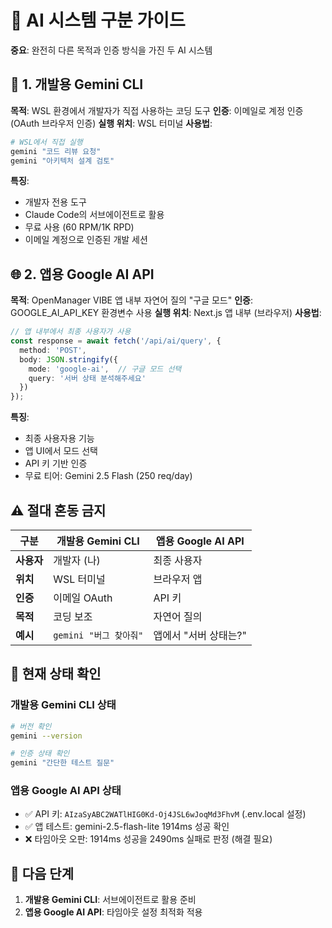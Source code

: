 # 🤖 AI 시스템 구분 가이드

**중요**: 완전히 다른 목적과 인증 방식을 가진 두 AI 시스템

## 🎯 1. 개발용 Gemini CLI

**목적**: WSL 환경에서 개발자가 직접 사용하는 코딩 도구
**인증**: 이메일로 계정 인증 (OAuth 브라우저 인증)
**실행 위치**: WSL 터미널
**사용법**:
```bash
# WSL에서 직접 실행
gemini "코드 리뷰 요청"
gemini "아키텍처 설계 검토"
```

**특징**:
- 개발자 전용 도구
- Claude Code의 서브에이전트로 활용
- 무료 사용 (60 RPM/1K RPD)
- 이메일 계정으로 인증된 개발 세션

## 🌐 2. 앱용 Google AI API

**목적**: OpenManager VIBE 앱 내부 자연어 질의 "구글 모드"
**인증**: GOOGLE_AI_API_KEY 환경변수 사용
**실행 위치**: Next.js 앱 내부 (브라우저)
**사용법**:
```typescript
// 앱 내부에서 최종 사용자가 사용
const response = await fetch('/api/ai/query', {
  method: 'POST',
  body: JSON.stringify({
    mode: 'google-ai',  // 구글 모드 선택
    query: '서버 상태 분석해주세요'
  })
});
```

**특징**:
- 최종 사용자용 기능
- 앱 UI에서 모드 선택
- API 키 기반 인증
- 무료 티어: Gemini 2.5 Flash (250 req/day)

## ⚠️ 절대 혼동 금지

| 구분 | 개발용 Gemini CLI | 앱용 Google AI API |
|------|------------------|---------------------|
| **사용자** | 개발자 (나) | 최종 사용자 |
| **위치** | WSL 터미널 | 브라우저 앱 |
| **인증** | 이메일 OAuth | API 키 |
| **목적** | 코딩 보조 | 자연어 질의 |
| **예시** | `gemini "버그 찾아줘"` | 앱에서 "서버 상태는?" |

## 🔧 현재 상태 확인

### 개발용 Gemini CLI 상태
```bash
# 버전 확인
gemini --version

# 인증 상태 확인
gemini "간단한 테스트 질문"
```

### 앱용 Google AI API 상태
- ✅ API 키: `AIzaSyABC2WATlHIG0Kd-Oj4JSL6wJoqMd3FhvM` (.env.local 설정)
- ✅ 앱 테스트: gemini-2.5-flash-lite 1914ms 성공 확인
- ❌ 타임아웃 오판: 1914ms 성공을 2490ms 실패로 판정 (해결 필요)

## 🎯 다음 단계

1. **개발용 Gemini CLI**: 서브에이전트로 활용 준비
2. **앱용 Google AI API**: 타임아웃 설정 최적화 적용